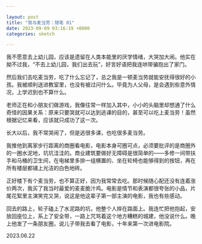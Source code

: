 ```yaml
---

layout: post
title: "我与麦当劳｜随笔 01"
date: 2023-09-09 03:16:19 +0800
categories: sketch

---
```


我不愿意去上幼儿园，应该是遗留在人类本能里的厌学情绪，大哭加大闹。他实在拗不过我，“不去上幼儿园，我们出去玩”，好言好语把我连哄带骗抱出了家门。

然后我们去吃麦当劳，吃了什么忘记了，总之我是一顿麦当劳就能安抚得很好的小孩。我被顺利送进教室里，也没有被过问什么。毕竟为人父母，是会遇到些意外情况，上学迟到也不算什么。

老师正在和小朋友们做游戏，我像往常一样加入其中，小小的头脑里却想通了什么奇怪的因果关系：原来只要哭就可以达到逃课的目的，甚至可以吃上麦当劳！虽然根据记忆来看，应该就只成功了这一次。

长大以后，我不常哭闹了，但是逃很多课，也吃很多麦当劳。

我推他到离家步行距离的商圈看电影，电影本身可圈可点，必须要批评的是商圈外的一圈水泥地，坑坑洼洼的。商业建筑要做好无障碍是很简单的——多修一间带扶手和马桶的卫生间，在电梯里多排一组横置的、坐在轮椅也能够得到的按钮，再在所有楼层都铺上光洁的白色地砖。

正好楼下有个麦当劳，也不算正好，因为我常常去吃。那时候随心配还没有连着涨价两次，我买了我当时最爱的麦麦脆汁鸡。电影是情节和表演都很夸张的小品，片尾花絮里主演笑完又哭，说这是他这辈子第一部主演的电影，我也有些感动。

回去的路上，轮子磕上了水泥路的坑，他整个人摔在路面上。我连忙把他抱起，安放回座位上，系上了安全带，一路上咒骂着这个地方糟糕的城建，他没说什么。晚上他发了一条朋友圈，说儿子带我去看了电影，十年来第一次进电影院。

2023.06.22

